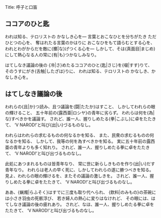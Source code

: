 Title: 呼子と口笛


ココアのひと匙
------------

われは知る、テロリストの
かなしき心を―
言葉とおこなひとを分ちがたき
ただひとつの心を、
奪はれたる言葉のかはりに
おこなひをもて語らむとする心を、
われとわがからだを敵に{擲|な}げつくる心を―
しかして、そは{真面目|まじめ}にして熱心なる人の常に{有|も}つかなしみなり。

はてしなき議論の後の
{冷|さ}めたるココアのひと{匙|さじ}を{啜|すす}りて、
そのうすにがき{舌触|したざは}りに、
われは知る、テロリストの
かなしき、かなしき心を。


はてしなき議論の後
----------------

われらの{且|か}つ読み、且つ議論を{闘|たたか}はすこと、
しかしてわれらの眼の輝けること、
五十年前の{露西亜|ロシヤ}の青年に劣らず。
われらは何を{為|な}すべきかを議論す。
されど、誰一人、握りしめたる{拳|こぶし}に卓をたたきて、
‘V NAROD!’と叫び{出|い}づるものなし。

われらはわれらの求むるものの何なるかを知る、
また、民衆の求むるものの何なるかを知る、
しかして、我等の何を為すべきかを知る。
実に五十年前の露西亜の青年よりも多く知れり。
されど、誰一人、握りしめたる拳に卓をたたきて、
‘V NAROD!’と叫び出づるものなし。

此処にあつまれるものは皆青年なり、
常に世に新らしきものを作り{出|い}だす青年なり。
われらは老人の早く死に、しかしてわれらの遂に勝つべきを知る。
見よ、われらの眼の輝けるを、またその議論の激しきを。
されど、誰一人、握りしめたる拳に卓をたたきて、
‘V NAROD!’と叫び出づるものなし。

ああ、{蝋燭|らふそく}はすでに三度も取り代へられ、
{飲料|のみもの}の茶碗には小さき羽虫の死骸浮び、
若き婦人の熱心に変りはなけれど、
その眼には、はてしなき議論の後の疲れあり。
されど、なほ、誰一人、握りしめたる拳に卓をたたきて、
‘V NAROD!’と叫び出づるものなし。